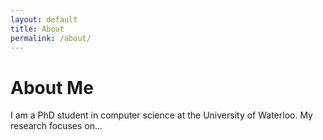 ```yaml
---
layout: default
title: About
permalink: /about/
---
```


# About Me

I am a PhD student in computer science at the University of Waterloo. My research focuses on...